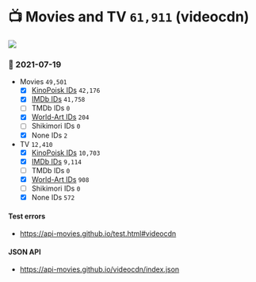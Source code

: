 # :tv: Movies and TV `61,911` (videocdn)

<a href="https://API-Movies.github.io"><img src="https://API-Movies.github.io/banner.png?cache"></a>

### :date: 2021-07-19
- Movies `49,501`
  - [x] <a href="https://API-Movies.github.io/videocdn/movie_kinopoisk_ids.json">KinoPoisk IDs</a> `42,176`
  - [x] <a href="https://API-Movies.github.io/videocdn/movie_imdb_ids.json">IMDb IDs</a> `41,758`
  - [ ] TMDb IDs `0`
  - [x] <a href="https://API-Movies.github.io/videocdn/movie_world_art_ids.json">World-Art IDs</a> `204`
  - [ ] Shikimori IDs `0`
  - [x] None IDs `2`
- TV `12,410`
  - [x] <a href="https://API-Movies.github.io/videocdn/tv_kinopoisk_ids.json">KinoPoisk IDs</a> `10,703`
  - [x] <a href="https://API-Movies.github.io/videocdn/tv_imdb_ids.json">IMDb IDs</a> `9,114`
  - [ ] TMDb IDs `0`
  - [x] <a href="https://API-Movies.github.io/videocdn/tv_world_art_ids.json">World-Art IDs</a> `908`
  - [ ] Shikimori IDs `0`
  - [x] None IDs `572`
#### Test errors
- <a href='https://api-movies.github.io/test.html#videocdn'>https://api-movies.github.io/test.html#videocdn</a>
#### JSON API
- <a href='https://api-movies.github.io/videocdn/index.json'>https://api-movies.github.io/videocdn/index.json</a>
